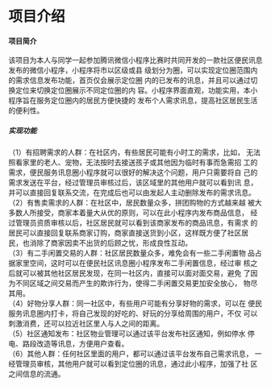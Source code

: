 # 项目介绍

#### 项目简介
  该项目为本人与同学一起参加腾讯微信小程序比赛时共同开发的一款社区便民讯息发布的微信小程序，小程序将市以区级或县 级划分为圈，可以实现定位圈范围内的需求信息发布功能，首页仅会展示定位圈 内的已发布的讯息，并且可以通过切换定位来切换定位圈展示不同定位圈的内 容。小程序界面直观，功能实用，本小程序旨在服务定位圈内的居民方便快捷的 发布个人需求讯息，提高社区居民生活的便利性。

##### 实现功能

  （1）有招聘需求的人群：在社区内，有些居民可能有小时工的需求，比如， 无法照看家里的老人、宠物，无法按时去接送孩子或其他因为临时有事而急需招 工的需求，便民服务讯息圈小程序就可以很好的解决这个问题，用户只需要将自 己的需求发送在平台，经过管理员审核过后，该区域里的其他用户就可以看到讯 息，并可以直接回复联系交流，在完成后也可以由发起人主动删除发布的需求讯息。  
  （2）有售卖需求的人群：在社区中，居民数量众多，拼团购物的方式越来越 被大多数人所接受，商家本着量大从优的原则，可以在此小程序内发布商品信息， 经过管理员资质审核以后，社区居民就可以看到该商家发布的商品讯息，有需求 的居民可以直接回复联系商家订购，商家直接送货到小区，这样既方便了社区居 民，也消除了商家因卖不出货的后顾之忧，形成良性互动。   
  （3）有二手闲置交易的人群：社区居民数量众多，难免会有一些二手闲置物 品占据家里空间，这时可以在便民社区讯息圈小程序发布二手闲置信息，经过审 核之后就可以被其他社区居民发现，在同一社区内，直接可以面对面交易，避免 了因为不同区域之间交易而产生的欺诈行为，使得二手闲置交易更加安全放心， 物尽其用。  
  （4）好物分享人群：同一社区中，有些用户可能有分享好物的需求，可以在 便民服务讯息圈内打卡，将自己发现的好吃的、好玩的分享给周围的用户，不仅 可以刺激消费，还可以拉近社区里人与人之间的距离。   
  （5）社区通知发布：社区物业管理可以通过该平台发布社区通知，例如停水 停电、路段改造等讯息，方便用户查看。   
  （6）其他人群：任何社区里面的用户，都可以通过该平台发布自己需求讯息， 一经管理员审核，其他用户就可以看到定位圈的讯息，通过此小程序，加强了社 区之间信息的流通。  
